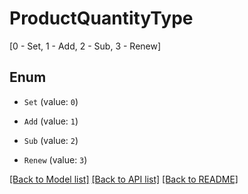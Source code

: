 # ProductQuantityType
[0 - Set, 1 - Add, 2 - Sub, 3 - Renew]

## Enum

* `Set` (value: `0`)

* `Add` (value: `1`)

* `Sub` (value: `2`)

* `Renew` (value: `3`)

[[Back to Model list]](../README.md#documentation-for-models) [[Back to API list]](../README.md#documentation-for-api-endpoints) [[Back to README]](../README.md)


